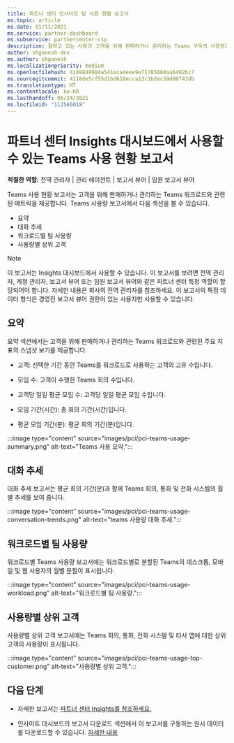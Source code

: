 ```yaml
---
title: 파트너 센터 인사이트 팀 사용 현황 보고서
ms.topic: article
ms.date: 01/11/2021
ms.service: partner-dashboard
ms.subservice: partnercenter-csp
description: 잘하고 있는 사항과 고객을 위해 판매하거나 관리하는 Teams 구독의 사용량과 관련하여 개선할 수 있는 위치를 확인합니다.
author: shganesh-dev
ms.author: shganesh
ms.localizationpriority: medium
ms.openlocfilehash: 4148848984a541eca4eee9e71785660aa6402bc7
ms.sourcegitcommit: 4118de5cf55d1bd618ecca13c1b2ec59d80f43db
ms.translationtype: MT
ms.contentlocale: ko-KR
ms.lasthandoff: 06/24/2021
ms.locfileid: "112565018"
---
```

# <a name="teams-usage-report-available-from-the-partner-center-insights-dashboard"></a>파트너 센터 Insights 대시보드에서 사용할 수 있는 Teams 사용 현황 보고서

**적절한 역할:** 전역 관리자 | 관리 에이전트 | 보고서 뷰어 | 임원 보고서 뷰어

Teams 사용 현황 보고서는 고객을 위해 판매하거나 관리하는 Teams 워크로드와 관련된 메트릭을 제공합니다. Teams 사용량 보고서에서 다음 섹션을 볼 수 있습니다.

- 요약
- 대화 추세
- 워크로드별 팀 사용량
- 사용량별 상위 고객

 > [!NOTE]
 > 이 보고서는 Insights 대시보드에서 사용할 수 있습니다. 이 보고서를 보려면 전역 관리자, 계정 관리자, 보고서 뷰어 또는 임원 보고서 뷰어와 같은 파트너 센터 특정 역할이 할당되어야 합니다. 자세한 내용은 회사의 전역 관리자를 참조하세요. 이 보고서의 특정 데이터 형식은 경영진 보고서 뷰어 권한이 있는 사용자만 사용할 수 있습니다.

## <a name="summary"></a>요약

요약 섹션에서는 고객을 위해 판매하거나 관리하는 Teams 워크로드와 관련된 주요 지표의 스냅샷 보기를 제공합니다.  

- 고객: 선택한 기간 동안 Teams를 워크로드로 사용하는 고객의 고유 수입니다.

- 모임 수: 고객이 수행한 Teams 회의 수입니다.

- 고객당 일일 평균 모임 수: 고객당 일일 평균 모임 수입니다. 

- 모임 기간(시간): 총 회의 기간(시간)입니다. 

- 평균 모임 기간(분): 평균 회의 기간(분)입니다. 

:::image type="content" source="images/pci/pci-teams-usage-summary.png" alt-text="Teams 사용 요약.":::

## <a name="conversations-trend"></a>대화 추세

대화 추세 보고서는 평균 회의 기간(분)과 함께 Teams 회의, 통화 및 전화 시스템의 월별 추세를 보여 줍니다.

:::image type="content" source="images/pci/pci-teams-usage-conversation-trends.png" alt-text="teams 사용량 대화 추세.":::

## <a name="teams-usage-by-workloads"></a>워크로드별 팀 사용량

워크로드별 Teams 사용량 보고서에는 워크로드별로 분할된 Teams의 데스크톱, 모바일 및 웹 사용자의 월별 분할이 표시됩니다.

:::image type="content" source="images/pci/pci-teams-usage-workload.png" alt-text="워크로드별 팀 사용량.":::

## <a name="top-customers-by-usage"></a>사용량별 상위 고객

사용량별 상위 고객 보고서에는 Teams 회의, 통화, 전화 시스템 및 타사 앱에 대한 상위 고객의 사용량이 표시됩니다.

:::image type="content" source="images/pci/pci-teams-usage-top-customer.png" alt-text="사용량별 상위 고객.":::

## <a name="next-steps"></a>다음 단계

- 자세한 보고서는 [파트너 센터 Insights를 참조하세요.](partner-center-insights.md)

- 인사이트 대시보드의 보고서 다운로드 섹션에서 이 보고서를 구동하는 원시 데이터를 다운로드할 수 있습니다. [자세한 내용](pci-download-reports.md) 
